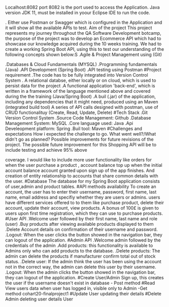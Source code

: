 
Localhost:8082 port 8082 is the port used to access the Application.
Java version JDK 11, must be installed in yoour Eclipse IDE to run the code.

. Either use Postman or Swagger which is configured in the Application and it will show all the available APIs to test.
Aim of the project
This project represents my journey throughout the QA Software Development botcamp, the purpose of the project was to develop an Ecommerce API which had to showcase our knowledge acquired during the 10 weeks training. We had to create a working Spring Boot API, using this to test our understanding of the following concepts shown below:S
.Agile & Project Management using (Git)

.Databases & Cloud Fundamentals (MYSQL)
.Programming fundamentals (Java)
.API Development (Spring Boot)
.API testing using Postman
#Project requirement .The code has to be fully integrated into Version Control System
. A relational databse, either locally or on cloud, which is used to persist data for the project
.A functional application 'back-end', which is written in a framework of the language mentioned above and covered during the the training (Java/Spring Boot)
.A buil (.jar) of the application, including any dependencies that it might need, produced using an Maven (integrated build tool)
A series of API calls designed with postman, use of CRUD functionalituy (Create, Read, Update, Delete)
#Tech Stack .Git Version Control System .Source Code Management: Github .Database Management System: MySQL .Core language used: Java .Api Develeopment platform: Spring .Buil tool: Maven
#Challenges and expectations How i expected the challenge to go.
What went well?/What didn't go as planned?
Possible improvements for future revisions of the project. The possible future improvement for this Shopping API will be to include testing and achieve 95% above 

coverage. I would like to include more user functionality like orders for when the user purchase a product , account balance top up when the initial account balance account granted upon sign up of the app finishes. And creation of entity relationship to accounts that share common details with the user.
#Database The database for my Spring Boot application consists of user,admin and product tables.
#API methods availability To create an account, the user has to enter their username, password, first name, last name, email address and specifiy whether they are users or admins. users have different services offered to to them like purchase product, delete their account, update their account, view products. A bonus of 100£ is given to users upon first time registration, which they can use to purchase products.
#User API .Welcome user followed by their first name, last name and role (user)
.Buy products after viewing available products displayed to them
.Delete Account details on confirmation of their username and password.
.Logout: When the user clicks the button showed in the navigation bar, they can logout of the application. #Admin API .Welcome admin followed by the credentials of the admin
.Add products: this functionality is available to Admins only who can add products to the database.
.Delete products: The admin can delete the products if manufacturer confirm total out of stock status.
.Delete user: If the admin think the user has been using the account not in the correct way, the admin can delete this user by their username.
.Logout: When the admin clicks the button showed in the navigation bar, they can logout of the application.
#Create User/Admin Sign up, this creates the user if the username doesn't exist in database - Post method #Read View users data when user has logged in, visible only to Admin -Get method
cohart20-finalproject1
#Update User updating their details #Delete Admin deleting user details User 
